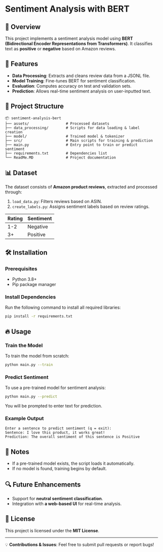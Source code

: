 # Sentiment Analysis with BERT

## 📌 Overview
This project implements a sentiment analysis model using **BERT (Bidirectional Encoder Representations from Transformers)**. It classifies text as **positive** or **negative** based on Amazon reviews.

## 🚀 Features
- **Data Processing**: Extracts and cleans review data from a JSONL file.
- **Model Training**: Fine-tunes BERT for sentiment classification.
- **Evaluation**: Computes accuracy on test and validation sets.
- **Prediction**: Allows real-time sentiment analysis on user-inputted text.

## 📂 Project Structure
```
📦 sentiment-analysis-bert
├── assets/                 # Processed datasets
├── data_processing/        # Scripts for data loading & label creation
├── model/                  # Trained model & tokenizer
├── src/                    # Main scripts for training & prediction
├── main.py                 # Entry point to train or predict sentiment
├── requirements.txt        # Dependencies list
└── ReadMe.MD               # Project documentation
```

## 📊 Dataset
The dataset consists of **Amazon product reviews**, extracted and processed through:
1. `load_data.py`: Filters reviews based on ASIN.
2. `create_labels.py`: Assigns sentiment labels based on review ratings.

| Rating | Sentiment |
|--------|----------|
| 1-2    | Negative |
| 3+     | Positive |

## 🛠 Installation
### Prerequisites
- Python 3.8+
- Pip package manager

### Install Dependencies
Run the following command to install all required libraries:
```bash
pip install -r requirements.txt
```

## 🔥 Usage
### Train the Model
To train the model from scratch:
```bash
python main.py --train
```

### Predict Sentiment
To use a pre-trained model for sentiment analysis:
```bash
python main.py --predict
```
You will be prompted to enter text for prediction.

### Example Output
```
Enter a sentence to predict sentiment (q = exit):
Sentence: I love this product, it works great!
Prediction: The overall sentiment of this sentence is Positive
```

## 📌 Notes
- If a pre-trained model exists, the script loads it automatically.
- If no model is found, training begins by default.

## 🔍 Future Enhancements
- Support for **neutral sentiment classification**.
- Integration with **a web-based UI** for real-time analysis.

## 📜 License
This project is licensed under the **MIT License**.

---
💡 **Contributions & Issues**: Feel free to submit pull requests or report bugs!
